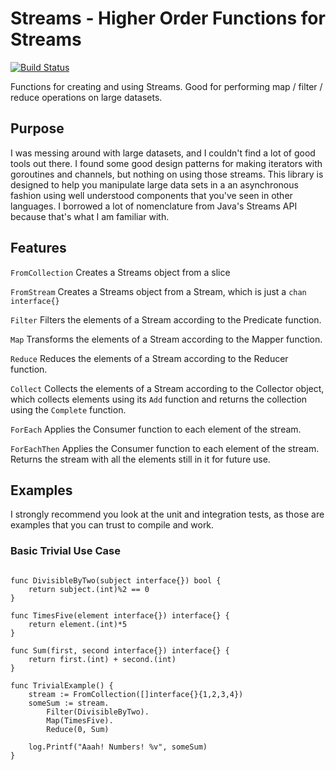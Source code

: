 # Streams - Higher Order Functions for Streams
[![Build Status](https://travis-ci.org/Luke-Sikina/streams.svg?branch=master)](https://travis-ci.org/Luke-Sikina/streams)

Functions for creating and using Streams. Good for performing map / filter / reduce
operations on large datasets.

## Purpose
I was messing around with large datasets, and I couldn't find a lot of good tools out there.
I found some good design patterns for making iterators with goroutines and channels, but nothing
on using those streams. This library is designed to help you manipulate large data sets in a an
asynchronous fashion using well understood components that you've seen in other languages.
I borrowed a lot of nomenclature from Java's Streams API because that's what I am familiar with.
## Features
`FromCollection`
Creates a Streams object from a slice

`FromStream`
Creates a Streams object from a Stream, which is just a `chan interface{}`

`Filter`
Filters the elements of a Stream according to the Predicate function.

`Map`
Transforms the elements of a Stream according to the Mapper function.

`Reduce`
Reduces the elements of a Stream according to the Reducer function.

`Collect`
Collects the elements of a Stream according to the Collector object, which collects
elements using its `Add` function and returns the collection using the `Complete` function.

`ForEach`
Applies the Consumer function to each element of the stream.

`ForEachThen`
Applies the Consumer function to each element of the stream. Returns the stream with all
the elements still in it for future use.

## Examples
I strongly recommend you look at the unit and integration tests, as those are examples that
you can trust to compile and work.

### Basic Trivial Use Case
``` Golang

func DivisibleByTwo(subject interface{}) bool {
	return subject.(int)%2 == 0
}

func TimesFive(element interface{}) interface{} {
	return element.(int)*5
}

func Sum(first, second interface{}) interface{} {
	return first.(int) + second.(int)
}

func TrivialExample() {
	stream := FromCollection([]interface{}{1,2,3,4})
	someSum := stream.
		Filter(DivisibleByTwo).
		Map(TimesFive).
		Reduce(0, Sum)

	log.Printf("Aaah! Numbers! %v", someSum)
}

```